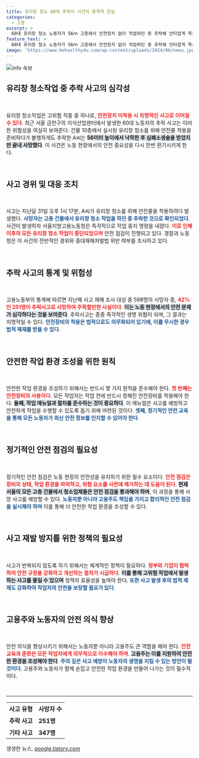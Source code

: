```yaml
---
title: 유리창 청소 60대 추락사 사건의 충격적 진실
categories:
  - 고용
excerpt: >
  60대 유리창 청소 노동자가 56ｍ 고층에서 안전장치 없이 작업하던 중 추락해 안타깝게 목숨을 잃었다. 사고의 경위와 중대재해처벌법 위반 여부가 조사를 통해 밝혀질 예정이다.
feature_text: >
  60대 유리창 청소 노동자가 56ｍ 고층에서 안전장치 없이 작업하던 중 추락해 안타깝게 목숨을 잃었다. 사고의 경위와 중대재해처벌법 위반 여부가 조사를 통해 밝혀질 예정이다.
image: 'https://www.behealthy4u.com/wp-content/uploads/2024/06/news.jpg'
---
```


<p><img src="https://www.behealthy4u.com/wp-content/uploads/2024/06/news.jpg" alt="info 속보" /></p>

<h2 data-ke-size="size26">유리창 청소작업 중 추락 사고의 심각성</h2>

<p data-ke-size="size16">&nbsp;</p>

<p>유리창 청소작업은 고위험 직종 중 하나로, <b><span style="color: #ee2323;">안전장치 미착용 시 치명적인 사고로 이어질 수 있다</span></b>. 최근 서울 금천구의 지식산업센터에서 발생한 60대 노동자의 추락 사고는 이러한 위험성을 여실히 보여준다. 건물 10층에서 실시된 유리창 청소를 위해 안전줄 착용을 준비하다가 불행하게도 추락한 A씨는 <b><span style="background-color: #21538527;">56미터 높이에서 낙하한 후 심폐소생술을 받았지만 끝내 사망했다</span></b>. 이 사건은 노동 현장에서의 안전 중요성을 다시 한번 환기시키게 한다. </p>

<p data-ke-size="size16">&nbsp;</p>

<h2 data-ke-size="size26">사고 경위 및 대응 조치</h2>

<p data-ke-size="size16">&nbsp;</p>

<p>사고는 지난달 31일 오후 1시 17분, A씨가 유리창 청소를 위해 안전줄을 착용하려다 발생했다. <b><span style="color: #1a5490;">사망자는 고층 건물에서 유리창 청소 작업을 하던 중 추락한 것으로 확인되었다</span></b>. 사건이 발생하자 서울지방고용노동청은 즉각적으로 작업 중지 명령을 내렸다. <b><span style="color: #ee2323;">이로 인해 이후의 모든 유리창 청소 작업이 중단되었으며</span></b> 안전 점검이 진행되고 있다. 경찰과 노동청은 이 사건의 전반적인 경위와 중대재해처벌법 위반 여부를 조사하고 있다.</p>

<p data-ke-size="size16">&nbsp;</p>

<h2 data-ke-size="size26">추락 사고의 통계 및 위험성</h2>

<p data-ke-size="size16">&nbsp;</p>

<p>고용노동부의 통계에 따르면 지난해 사고 재해 조사 대상 중 598명의 사망자 중, <b><span style="color: #ee2323;">42%인 251명이 추락사고로 사망하여 주목할만한 사실이다</span></b>. <b><span style="background-color: #21538527;">이는 노동 현장에서의 안전 문제가 심각하다는 것을 보여준다</span></b>. 추락사고는 종종 즉각적인 생명 위협이 되며, 그 결과는 치명적일 수 있다. <b><span style="color: #1a5490;">안전장비의 착용은 법적으로도 의무화되어 있기에, 이를 무시한 경우 법적 제재를 받을 수 있다</span></b>.</p>

<p data-ke-size="size16">&nbsp;</p>

<h2 data-ke-size="size26">안전한 작업 환경 조성을 위한 원칙</h2>

<p data-ke-size="size16">&nbsp;</p>

<p>안전한 작업 환경을 조성하기 위해서는 반드시 몇 가지 원칙을 준수해야 한다. <b><span style="color: #ee2323;">첫 번째는 안전장비의 사용이다</span></b>. 모든 작업자는 작업 전에 반드시 정해진 안전장비를 착용해야 한다. <b><span style="background-color: #21538527;">둘째, 작업 매뉴얼과 절차를 준수하는 것이 중요하다</span></b>. 이 매뉴얼은 사고를 예방하고 안전하게 작업을 수행할 수 있도록 돕기 위해 마련된 것이다. <b><span style="color: #1a5490;">셋째, 정기적인 안전 교육을 통해 모든 노동자가 최신 안전 정보를 인지할 수 있어야 한다</span></b>.</p>

<p data-ke-size="size16">&nbsp;</p>

<h2 data-ke-size="size26">정기적인 안전 점검의 필요성</h2>

<p data-ke-size="size16">&nbsp;</p>

<p>정기적인 안전 점검은 노동 현장의 안전성을 유지하기 위한 필수 요소이다. <b><span style="color: #ee2323;">안전 점검은 장비의 상태, 작업 환경을 파악하고, 위험 요소를 사전에 제거하는 데 도움이 된다</span></b>. <b><span style="background-color: #21538527;">현재 서울의 모든 고층 건물에서 청소업체들은 안전 점검을 통과해야 하며</span></b>, 이 과정을 통해 사망 사고를 예방할 수 있다. <b><span style="color: #1a5490;">노동자뿐 아니라 고용주도 책임을 가지고 합리적인 안전 점검을 실시해야 하며</span></b> 이를 통해 더 안전한 작업 환경을 조성할 수 있다.</p>

<p data-ke-size="size16">&nbsp;</p>

<h2 data-ke-size="size26">사고 재발 방지를 위한 정책의 필요성</h2>

<p data-ke-size="size16">&nbsp;</p>

<p>사고가 반복되지 않도록 하기 위해서는 체계적인 정책이 필요하다. <b><span style="color: #ee2323;">정부와 기업이 협력하여 안전 규정을 강화하고 개선하는 절차가 시급하다</span></b>. <b><span style="background-color: #21538527;">이를 통해 고위험 작업에서 발생하는 사고를 줄일 수 있으며</span></b> 정책의 효율성을 높여야 한다. <b><span style="color: #1a5490;">또한 사고 발생 후의 법적 제제도 강화하여 작업자의 안전을 보장할 필요가 있다</span></b>.</p>

<p data-ke-size="size16">&nbsp;</p>

<h2 data-ke-size="size26">고용주와 노동자의 안전 의식 향상</h2>

<p data-ke-size="size16">&nbsp;</p>

<p>안전 의식을 향상시키기 위해서는 노동자뿐 아니라 고용주도 큰 역할을 해야 한다. <b><span style="color: #ee2323;">안전 교육과 훈련은 모든 작업자에게 의무적으로 이수해야 하며</span></b>. <b><span style="background-color: #21538527;">고용주는 이를 지원하여 안전한 환경을 조성해야 한다</span></b>. <b><span style="color: #1a5490;">주의 깊은 사고 예방이 노동자의 생명을 지킬 수 있는 방안이 될 것이다</span></b>. 고용주와 노동자가 함께 손잡고 안전한 작업 환경을 만들어 나가는 것이 필수적이다. </p>

<p data-ke-size="size16">&nbsp;</p> 

<hr/> 

<table style="width: 100%; border-collapse: collapse;"> 
<tr> 
<th style="border: none; text-align: left; padding: 4px 8px;"><b>사고 유형</b></th> 
<th style="border: none; text-align: left; padding: 4px 8px;"><b>사망자 수</b></th> 
</tr>
<tr> 
<td style="border: none; text-align: left; padding: 4px 8px;"><b>추락 사고</b></td> 
<td style="border: none; text-align: left; padding: 4px 8px;"><b>251명</b></td> 
</tr>
<tr> 
<td style="border: none; text-align: left; padding: 4px 8px;"><b>기타 사고</b></td> 
<td style="border: none; text-align: left; padding: 4px 8px;"><b>347명</b></td> 
</tr>
</table>
생생한 뉴스, <a href="https://qoogle.tistory.com" rel="dofollow">qoogle.tistory.com</a>


